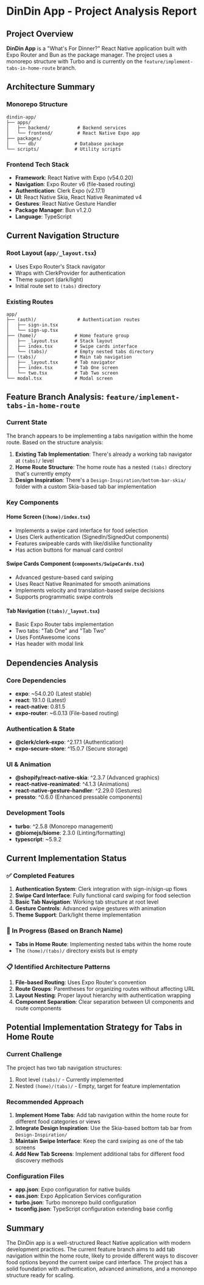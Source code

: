 # DinDin App - Project Analysis Report

## Project Overview
**DinDin App** is a "What's For Dinner?" React Native application built with Expo Router and Bun as the package manager. The project uses a monorepo structure with Turbo and is currently on the `feature/implement-tabs-in-home-route` branch.

## Architecture Summary

### Monorepo Structure
```
dindin-app/
├── apps/
│   ├── backend/          # Backend services
│   └── frontend/         # React Native Expo app
├── packages/
│   └── db/              # Database package
└── scripts/             # Utility scripts
```

### Frontend Tech Stack
- **Framework**: React Native with Expo (v54.0.20)
- **Navigation**: Expo Router v6 (file-based routing)
- **Authentication**: Clerk Expo (v2.17.1)
- **UI**: React Native Skia, React Native Reanimated v4
- **Gestures**: React Native Gesture Handler
- **Package Manager**: Bun v1.2.0
- **Language**: TypeScript

## Current Navigation Structure

### Root Layout (`app/_layout.tsx`)
- Uses Expo Router's Stack navigator
- Wraps with ClerkProvider for authentication
- Theme support (dark/light)
- Initial route set to `(tabs)` directory

### Existing Routes
```
app/
├── (auth)/               # Authentication routes
│   ├── sign-in.tsx
│   └── sign-up.tsx
├── (home)/              # Home feature group
│   ├── _layout.tsx      # Stack layout
│   ├── index.tsx        # Swipe cards interface
│   └── (tabs)/          # Empty nested tabs directory
├── (tabs)/              # Main tab navigation
│   ├── _layout.tsx      # Tab navigator
│   ├── index.tsx        # Tab One screen
│   └── two.tsx          # Tab Two screen
└── modal.tsx            # Modal screen
```

## Feature Branch Analysis: `feature/implement-tabs-in-home-route`

### Current State
The branch appears to be implementing a tabs navigation within the home route. Based on the structure analysis:

1. **Existing Tab Implementation**: There's already a working tab navigator at `(tabs)/` level
2. **Home Route Structure**: The home route has a nested `(tabs)` directory that's currently empty
3. **Design Inspiration**: There's a `Design-Inspiration/bottom-bar-skia/` folder with a custom Skia-based tab bar implementation

### Key Components

#### Home Screen (`(home)/index.tsx`)
- Implements a swipe card interface for food selection
- Uses Clerk authentication (SignedIn/SignedOut components)
- Features swipeable cards with like/dislike functionality
- Has action buttons for manual card control

#### Swipe Cards Component (`components/SwipeCards.tsx`)
- Advanced gesture-based card swiping
- Uses React Native Reanimated for smooth animations
- Implements velocity and translation-based swipe decisions
- Supports programmatic swipe controls

#### Tab Navigation (`(tabs)/_layout.tsx`)
- Basic Expo Router tabs implementation
- Two tabs: "Tab One" and "Tab Two"
- Uses FontAwesome icons
- Has header with modal link

## Dependencies Analysis

### Core Dependencies
- **expo**: ~54.0.20 (Latest stable)
- **react**: 19.1.0 (Latest)
- **react-native**: 0.81.5
- **expo-router**: ~6.0.13 (File-based routing)

### Authentication & State
- **@clerk/clerk-expo**: ^2.17.1 (Authentication)
- **expo-secure-store**: ^15.0.7 (Secure storage)

### UI & Animation
- **@shopify/react-native-skia**: ^2.3.7 (Advanced graphics)
- **react-native-reanimated**: ^4.1.3 (Animations)
- **react-native-gesture-handler**: ^2.29.0 (Gestures)
- **pressto**: ^0.6.0 (Enhanced pressable components)

### Development Tools
- **turbo**: ^2.5.8 (Monorepo management)
- **@biomejs/biome**: 2.3.0 (Linting/formatting)
- **typescript**: ~5.9.2

## Current Implementation Status

### ✅ Completed Features
1. **Authentication System**: Clerk integration with sign-in/sign-up flows
2. **Swipe Card Interface**: Fully functional card swiping for food selection
3. **Basic Tab Navigation**: Working tab structure at root level
4. **Gesture Controls**: Advanced swipe gestures with animation
5. **Theme Support**: Dark/light theme implementation

### 🚧 In Progress (Based on Branch Name)
- **Tabs in Home Route**: Implementing nested tabs within the home route
- The `(home)/(tabs)/` directory exists but is empty

### 📋 Identified Architecture Patterns
1. **File-based Routing**: Uses Expo Router's convention
2. **Route Groups**: Parentheses for organizing routes without affecting URL
3. **Layout Nesting**: Proper layout hierarchy with authentication wrapping
4. **Component Separation**: Clear separation between UI components and route components

## Potential Implementation Strategy for Tabs in Home Route

### Current Challenge
The project has two tab navigation structures:
1. Root level `(tabs)/` - Currently implemented
2. Nested `(home)/(tabs)/` - Empty, target for feature implementation

### Recommended Approach
1. **Implement Home Tabs**: Add tab navigation within the home route for different food categories or views
2. **Integrate Design Inspiration**: Use the Skia-based bottom tab bar from `Design-Inspiration/`
3. **Maintain Swipe Interface**: Keep the card swiping as one of the tab screens
4. **Add New Tab Screens**: Implement additional tabs for different food discovery methods

### Configuration Files
- **app.json**: Expo configuration for native builds
- **eas.json**: Expo Application Services configuration
- **turbo.json**: Turbo monorepo build configuration
- **tsconfig.json**: TypeScript configuration extending base config

## Summary
The DinDin app is a well-structured React Native application with modern development practices. The current feature branch aims to add tab navigation within the home route, likely to provide different ways to discover food options beyond the current swipe card interface. The project has a solid foundation with authentication, advanced animations, and a monorepo structure ready for scaling.